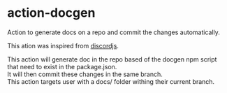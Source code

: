 # action-docgen

Action to generate docs on a repo and commit the changes automatically.  

This ation was inspired from [discordjs](https://github.com/discordjs/action-docs/).  

This action will generate doc in the repo based of the docgen npm script that need to exist in the package.json.  
It will then commit these changes in the same branch.  
This action targets user with a docs/ folder withing their current branch.  
